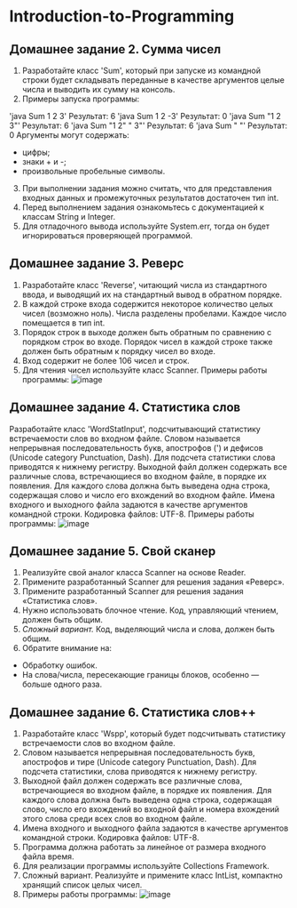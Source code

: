 # Introduction-to-Programming

## Домашнее задание 2. Сумма чисел
1. Разработайте класс 'Sum', который при запуске из командной строки будет складывать переданные в качестве аргументов целые числа и выводить их сумму на консоль.
2. Примеры запуска программы:
   
'java Sum 1 2 3'
Результат: 6
'java Sum 1 2 -3'
Результат: 0
'java Sum "1 2 3"'
Результат: 6
'java Sum "1 2" " 3"'
Результат: 6
'java Sum " "'
Результат: 0
Аргументы могут содержать:
  * цифры;
  * знаки + и -;
  * произвольные пробельные символы.
3. При выполнении задания можно считать, что для представления входных данных и промежуточных результатов достаточен тип int.
4. Перед выполнением задания ознакомьтесь с документацией к классам String и Integer.
5. Для отладочного вывода используйте System.err, тогда он будет игнорироваться проверяющей программой.

## Домашнее задание 3. Реверс
1. Разработайте класс 'Reverse', читающий числа из стандартного ввода, и выводящий их на стандартный вывод в обратном порядке.
2. В каждой строке входа содержится некоторое количество целых чисел (возможно ноль). Числа разделены пробелами. Каждое число помещается в тип int.
3. Порядок строк в выходе должен быть обратным по сравнению с порядком строк во входе. Порядок чисел в каждой строке также должен быть обратным к порядку чисел во входе.
4. Вход содержит не более 106 чисел и строк.
5. Для чтения чисел используйте класс Scanner.
Примеры работы программы:
![image](https://github.com/dandolya/Introduction-to-Programming/assets/117770118/7587f1bf-e432-4ae5-b42a-ccaf6c90ca9d)

## Домашнее задание 4. Статистика слов
Разработайте класс 'WordStatInput', подсчитывающий статистику встречаемости слов во входном файле.
Словом называется непрерывная последовательность букв, апострофов (') и дефисов (Unicode category Punctuation, Dash). Для подсчета статистики слова приводятся к нижнему регистру.
Выходной файл должен содержать все различные слова, встречающиеся во входном файле, в порядке их появления. Для каждого слова должна быть выведена одна строка, содержащая слово и число его вхождений во входном файле.
Имена входного и выходного файла задаются в качестве аргументов командной строки. Кодировка файлов: UTF-8.
Примеры работы программы:
![image](https://github.com/dandolya/Introduction-to-Programming/assets/117770118/9f5a257d-145c-4634-af3d-af746b0f9e52)

## Домашнее задание 5. Свой сканер
1. Реализуйте свой аналог класса Scanner на основе Reader.
2. Примените разработанный Scanner для решения задания «Реверс».
3. Примените разработанный Scanner для решения задания «Статистика слов».
4. Нужно использовать блочное чтение. Код, управляющий чтением, должен быть общим.
5. *Сложный вариант.* Код, выделяющий числа и слова, должен быть общим.
6. Обратите внимание на:
* Обработку ошибок.
* На слова/числа, пересекающие границы блоков, особенно — больше одного раза.

## Домашнее задание 6. Статистика слов++
1. Разработайте класс 'Wspp', который будет подсчитывать статистику встречаемости слов во входном файле.
2. Словом называется непрерывная последовательность букв, апострофов и тире (Unicode category Punctuation, Dash). Для подсчета статистики, слова приводятся к нижнему регистру.
3. Выходной файл должен содержать все различные слова, встречающиеся во входном файле, в порядке их появления. Для каждого слова должна быть выведена одна строка, содержащая слово, число его вхождений во входной файл и номера вхождений этого слова среди всех слов во входном файле.
4. Имена входного и выходного файла задаются в качестве аргументов командной строки. Кодировка файлов: UTF-8.
5. Программа должна работать за линейное от размера входного файла время.
6. Для реализации программы используйте Collections Framework.
7. Сложный вариант. Реализуйте и примените класс IntList, компактно хранящий список целых чисел.
8. Примеры работы программы:
![image](https://github.com/dandolya/Introduction-to-Programming/assets/117770118/58e5aa2d-c43f-454d-bf8e-5cd3b8a5e53a)

